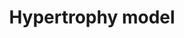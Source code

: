 ---
annotations:
- type: Disease Ontology
  value: heart disease
- type: Pathway Ontology
  value: hypertrophic cardiomyopathy pathway
- type: Pathway Ontology
  value: disease pathway
authors:
- A.C.Zambon
- MaintBot
- Mkutmon
- Jmelius
- Eweitz
description: Model of the effects of resistance exercise on gene regulation in human
  quadriceps muscle after an acute bout of isotonic exercise.
last-edited: 2021-05-23
organisms:
- Mus musculus
redirect_from:
- /index.php/Pathway:WP202
- /instance/WP202
schema-jsonld:
- '@context': https://schema.org/
  '@id': https://wikipathways.github.io/pathways/WP202.html
  '@type': Dataset
  creator:
    '@type': Organization
    name: WikiPathways
  description: Model of the effects of resistance exercise on gene regulation in human
    quadriceps muscle after an acute bout of isotonic exercise.
  keywords:
  - Il1a
  - Hbegf
  - Wdr1
  - MINOR
  - Eif4ebp1
  - Il18
  - Vegfa
  - Ifng
  - Jund
  - Eif4e
  - Atf3
  - '?'
  - Myog
  - Ifrd1
  - Zeb1
  - Dusp14
  - Cyr61
  - Il1r1
  - Adam10
  - Mstn
  - Ankrd1
  - Nr4a3
  license: CC0
  name: Hypertrophy model
seo: CreativeWork
title: Hypertrophy model
wpid: WP202
---